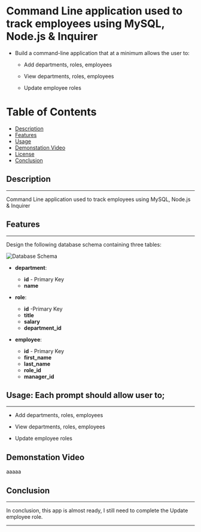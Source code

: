 
  
# Command Line application used to track employees using MySQL, Node.js &amp; Inquirer

* Build a command-line application that at a minimum allows the user to:

  * Add departments, roles, employees

  * View departments, roles, employees

  * Update employee roles

# Table of Contents
* [Description](#Description)
* [Features](#Features)
* [Usage](#Usage)
* [Demonstation Video](#Demonstration-Video)
* [License](#License)
* [Conclusion](#Conclusion) 

## Description
-----
Command Line application used to track employees using MySQL, Node.js &amp; Inquirer 

## Features
-----
Design the following database schema containing three tables:

![Database Schema](Assets/schema.png)

* **department**:

  * **id** - Primary Key
  * **name** 

* **role**:

  * **id** -Primary Key
  * **title** 
  * **salary** 
  * **department_id**  

* **employee**:

  * **id** - Primary Key
  * **first_name** 
  * **last_name** 
  * **role_id** 
  * **manager_id** 

## Usage: Each prompt should allow user to;
------
* Add departments, roles, employees

* View departments, roles, employees

* Update employee roles

Demonstation Video
-----
aaaaa

## Conclusion
-----
In conclusion, this app is almost ready, I still need to complete the Update employee role. 

----------------------------------------------------
